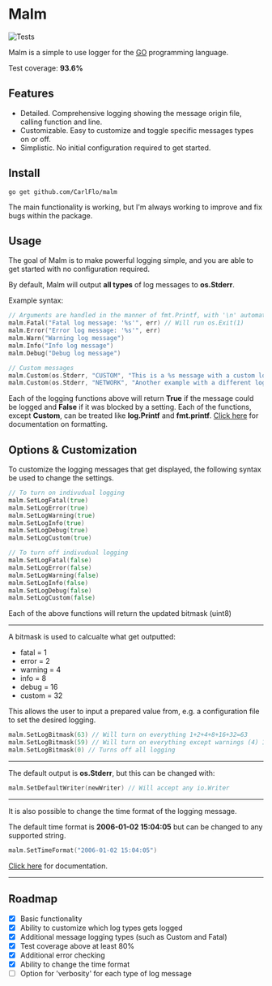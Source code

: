 # Malm

![Tests](https://github.com/CarlFlo/malm/actions/workflows/go.yml/badge.svg)

Malm is a simple to use logger for the [GO](https://golang.org/) programming language.

Test coverage: **93.6%**

## Features
- Detailed. Comprehensive logging showing the message origin file, calling function and line.
- Customizable. Easy to customize and toggle specific messages types on or off.
- Simplistic. No initial configuration required to get started.


## Install

```
go get github.com/CarlFlo/malm
```

The main functionality is working, but I'm always working to improve and fix bugs within the package.

## Usage

The goal of Malm is to make powerful logging simple, and you are able to get started with no configuration required.

By default, Malm will output **all types** of log messages to **os.Stderr**.


Example syntax:
```go
// Arguments are handled in the manner of fmt.Printf, with '\n' automatically added to the end.
malm.Fatal("Fatal log message: '%s'", err) // Will run os.Exit(1)
malm.Error("Error log message: '%s'", err)
malm.Warn("Warning log message")
malm.Info("Info log message")
malm.Debug("Debug log message")

// Custom messages
malm.Custom(os.Stderr, "CUSTOM", "This is a %s message with a custom log tag", "custom")
malm.Custom(os.Stderr, "NETWORK", "Another example with a different log tag")
```

Each of the logging functions above will return **True** if the message could be logged and **False** if it was blocked by a setting. Each of the functions, except **Custom**, can be treated like **log.Printf** and **fmt.printf**. [Click here](https://golang.org/pkg/fmt/) for documentation on formatting.


## Options & Customization

To customize the logging messages that get displayed, the following syntax be used to change the settings.

```go
// To turn on indivudual logging
malm.SetLogFatal(true)
malm.SetLogError(true)
malm.SetLogWarning(true)
malm.SetLogInfo(true)
malm.SetLogDebug(true)
malm.SetLogCustom(true)

// To turn off indivudual logging
malm.SetLogFatal(false)
malm.SetLogError(false)
malm.SetLogWarning(false)
malm.SetLogInfo(false)
malm.SetLogDebug(false)
malm.SetLogCustom(false)
```
Each of the above functions will return the updated bitmask (uint8)

---

A bitmask is used to calcualte what get outputted:
* fatal = 1
* error = 2
* warning = 4
* info = 8
* debug = 16
* custom = 32

This allows the user to input a prepared value from, e.g. a configuration file to set the desired logging.
```go
malm.SetLogBitmask(63) // Will turn on everything 1+2+4+8+16+32=63
malm.SetLogBitmask(59) // Will turn on everything except warnings (4) 1+2+8+16+32=59
malm.SetLogBitmask(0) // Turns off all logging
```

---

The default output is **os.Stderr**, but this can be changed with:
```go
malm.SetDefaultWriter(newWriter) // Will accept any io.Writer
```

---

It is also possible to change the time format of the logging message.

The default time format is **2006-01-02 15:04:05** but can be changed to any supported string.

```go
malm.SetTimeFormat("2006-01-02 15:04:05")
```
[Click here](https://golang.org/pkg/time/) for documentation. 

---

## Roadmap
- [X] Basic functionality
- [X] Ability to customize which log types gets logged
- [X] Additional message logging types (such as Custom and Fatal)
- [X] Test coverage above at least 80%
- [X] Additional error checking
- [X] Ability to change the time format
- [ ] Option for 'verbosity' for each type of log message
